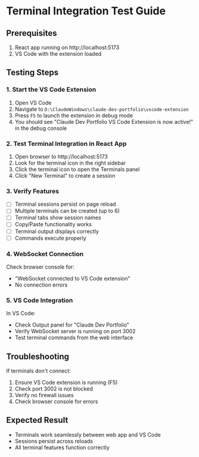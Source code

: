 # Terminal Integration Test Guide

## Prerequisites
1. React app running on http://localhost:5173
2. VS Code with the extension loaded

## Testing Steps

### 1. Start the VS Code Extension
1. Open VS Code
2. Navigate to `D:\ClaudeWindows\claude-dev-portfolio\vscode-extension`
3. Press `F5` to launch the extension in debug mode
4. You should see "Claude Dev Portfolio VS Code Extension is now active!" in the debug console

### 2. Test Terminal Integration in React App
1. Open browser to http://localhost:5173
2. Look for the terminal icon in the right sidebar
3. Click the terminal icon to open the Terminals panel
4. Click "New Terminal" to create a session

### 3. Verify Features
- [ ] Terminal sessions persist on page reload
- [ ] Multiple terminals can be created (up to 6)
- [ ] Terminal tabs show session names
- [ ] Copy/Paste functionality works
- [ ] Terminal output displays correctly
- [ ] Commands execute properly

### 4. WebSocket Connection
Check browser console for:
- "WebSocket connected to VS Code extension"
- No connection errors

### 5. VS Code Integration
In VS Code:
- Check Output panel for "Claude Dev Portfolio"
- Verify WebSocket server is running on port 3002
- Test terminal commands from the web interface

## Troubleshooting

If terminals don't connect:
1. Ensure VS Code extension is running (F5)
2. Check port 3002 is not blocked
3. Verify no firewall issues
4. Check browser console for errors

## Expected Result
- Terminals work seamlessly between web app and VS Code
- Sessions persist across reloads
- All terminal features function correctly
